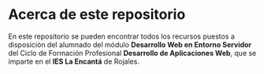 # Acerca de este repositorio
En este repositorio se pueden encontrar todos los recursos puestos a disposición del alumnado del módulo **Desarrollo Web en Entorno Servidor** del Ciclo de Formación Profesional **Desarrollo de Aplicaciones Web**, que se imparte en el **IES La Encantá** de Rojales.